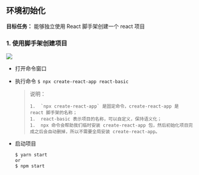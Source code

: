 ## 环境初始化

**目标任务：** 能够独立使用 React 脚手架创建一个 react 项目

### 1. 使用脚手架创建项目

![](/Users/Kurja/Desktop/Typora/React/%E7%AC%AC%E4%B8%80%E6%AC%A1%E7%B3%BB%E7%BB%9F%E5%AD%A6%E4%B9%A0/e6c9d24egy1h4msfwr1o3j212j0j1abc.jpg)

- 打开命令窗口

- 执行命令 `$ npx create-react-app react-basic`

  > 说明：
  >
  > 	1.  `npx create-react-app` 是固定命令，create-react-app 是 react 脚手架的名称；
  > 	1.  react-basic 表示项目的名称，可以自定义，保持语义化；
  > 	1.  npx 命令会帮助我们临时安装 create-react-app 包，然后初始化项目完成之后会自动删掉，所以不需要全局安装 create-react-app。

- 启动项目

  ```bash
  $ yarn start
  or
  $ npm start
  ```